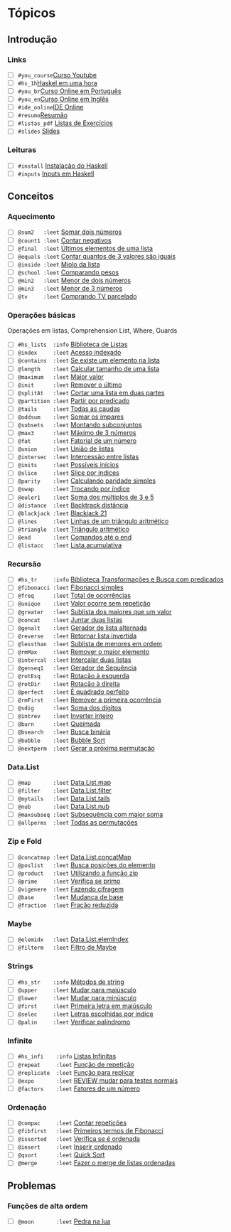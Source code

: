 # Tópicos

## Introdução

### Links

- [ ] `#you_course`[Curso Youtube](https://www.youtube.com/watch?v=L_GvP5XTJj4&list=PL8eBmR3QtPL3pDzQpwPYfWQ4NEPGu6j7z)
- [ ] `#hs_1h`[Haskel em uma hora](https://www.youtube.com/watch?v=02_H3LjqMr8)
- [ ] `#you_br`[Curso Online em Português](http://haskell.tailorfontela.com.br/chapters)
- [ ] `#you_en`[Curso Online em Inglês](http://learnyouahaskell.com/chapters)
- [ ] `#ide_online`[IDE Online](http://tryhaskell.org/)
- [ ] `#resumo`[Resumão](https://learnxinyminutes.com/docs/haskell/)
- [ ] `#listas_pdf` [Listas de Exercícios](wiki/exercicios_pdf/Readme.md)
- [ ] `#slides` [Slides](wiki/apostilas/Readme.md)

### Leituras

- [ ] `#install` [Instalação do Haskell](wiki/install/Readme.md)
- [ ] `#inputs` [Inputs em Haskell](wiki/inputs/Readme.md)

## Conceitos

### Aquecimento

- [ ] `@sum2   :leet` [Somar dois números](base/sum2/Readme.md)
- [ ] `@count1 :leet` [Contar negativos](base/count1/Readme.md)
- [ ] `@final  :leet` [Últimos elementos de uma lista](base/final/Readme.md)
- [ ] `@equals :leet` [Contar quantos de 3 valores são iguais](base/equals/Readme.md)
- [ ] `@inside :leet` [Miolo da lista](base/inside/Readme.md)
- [ ] `@school :leet` [Comparando pesos](base/school/Readme.md)
- [ ] `@min2   :leet` [Menor de dois números](base/min2/Readme.md)
- [ ] `@min3   :leet` [Menor de 3 números](base/min3/Readme.md)
- [ ] `@tv     :leet` [Comprando TV parcelado](base/tv/Readme.md)

### Operações básicas

Operações em listas, Comprehension List, Where, Guards

- [ ] `#hs_lists  :info` [Biblioteca de Listas](wiki/hs_lib/lists.md)
- [ ] `@index     :leet` [Acesso indexado](base/index/Readme.md)
- [ ] `@contains  :leet` [Se existe um elemento na lista](base/contains/Readme.md)
- [ ] `@length    :leet` [Calcular tamanho de uma lista](base/length/Readme.md)
- [ ] `@maximum   :leet` [Maior valor](base/maximum/Readme.md)
- [ ] `@init      :leet` [Remover o último](base/init/Readme.md)
- [ ] `@splitAt   :leet` [Cortar uma lista em duas partes](base/splitAt/Readme.md)
- [ ] `@partition :leet` [Partir por predicado](base/partition/Readme.md)
- [ ] `@tails     :leet` [Todas as caudas](base/tails/Readme.md)
- [ ] `@oddsum    :leet` [Somar os ímpares](base/oddsum/Readme.md)
- [ ] `@subsets   :leet` [Montando subconjuntos](base/subsets/Readme.md)
- [ ] `@max3      :leet` [Máximo de 3 números](base/max3/Readme.md)
- [ ] `@fat       :leet` [Fatorial de um número](base/fat/Readme.md)
- [ ] `@union     :leet` [União de listas](base/union/Readme.md)
- [ ] `@intersec  :leet` [Intercessão entre listas](base/intersec/Readme.md)
- [ ] `@inits     :leet` [Possíveis inícios](base/inits/Readme.md)
- [ ] `@slice     :leet` [Slice por índices](base/slice/Readme.md)
- [ ] `@parity    :leet` [Calculando paridade simples](base/parity/Readme.md)
- [ ] `@swap      :leet` [Trocando por índice](base/swap/Readme.md)
- [ ] `@euler1    :leet` [Soma dos múltiplos de 3 e 5](base/euler1/Readme.md)
- [ ] `@distance  :leet` [Backtrack distância](base/distance/Readme.md)
- [ ] `@blackjack :leet` [Blackjack 21](base/blackjack/Readme.md)
- [ ] `@lines     :leet` [Linhas de um triângulo aritmético](base/lines/Readme.md)
- [ ] `@triangle  :leet` [Triângulo aritmético](base/triangle/Readme.md)
- [ ] `@end       :leet` [Comandos até o end](base/end/Readme.md)
- [ ] `@listacc   :leet` [Lista acumulativa](base/listacc/Readme.md)

### Recursão

- [ ] `#hs_tr     :info` [Biblioteca Transformações e Busca com predicados](wiki/hs_lib/transform.md)
- [ ] `@fibonacci :leet` [Fibonacci simples](base/fibonacci/Readme.md)
- [ ] `@freq      :leet` [Total de ocorrências](base/freq/Readme.md)
- [ ] `@unique    :leet` [Valor ocorre sem repetição](base/unique/Readme.md)
- [ ] `@greater   :leet` [Sublista dos maiores que um valor](base/greater/Readme.md)
- [ ] `@concat    :leet` [Juntar duas listas](base/concat/Readme.md)
- [ ] `@genalt    :leet` [Gerador de lista alternada](base/genalt/Readme.md)
- [ ] `@reverse   :leet` [Retornar lista invertida](base/reverse/Readme.md)
- [ ] `@lessthan  :leet` [Sublista de menores em ordem](base/lessthan/Readme.md)
- [ ] `@rmMax     :leet` [Remover o maior elemento](base/rmMax/Readme.md)
- [ ] `@intercal  :leet` [Intercalar duas listas](base/intercal/Readme.md)
- [ ] `@genseq1   :leet` [Gerador de Sequência](base/genseq1/Readme.md)
- [ ] `@rotEsq    :leet` [Rotação à esquerda](base/rotEsq/Readme.md)
- [ ] `@rotDir    :leet` [Rotação à direita](base/rotDir/Readme.md)
- [ ] `@perfect   :leet` [É quadrado perfeito](base/perfect/Readme.md)
- [ ] `@rmFirst   :leet` [Remover a primeira ocorrência](base/rmFirst/Readme.md)
- [ ] `@sdig      :leet` [Soma dos dígitos](base/sdig/Readme.md)
- [ ] `@intrev    :leet` [Inverter inteiro](base/intrev/Readme.md)
- [ ] `@burn      :leet` [Queimada](base/burn/Readme.md)
- [ ] `@bsearch   :leet` [Busca binária](base/bsearch/Readme.md)
- [ ] `@bubble    :leet` [Bubble Sort](base/bubble/Readme.md)
- [ ] `@nextperm  :leet` [Gerar a próxima permutação](base/nextperm/Readme.md)

### Data.List

- [ ] `@map       :leet` [Data.List.map](base/map/Readme.md)
- [ ] `@filter    :leet` [Data.List.filter](base/filter/Readme.md)
- [ ] `@mytails   :leet` [Data.List.tails](base/mytails/Readme.md)
- [ ] `@nub       :leet` [Data.List.nub](base/nub/Readme.md)
- [ ] `@maxsubseq :leet` [Subsequência com maior soma](base/maxsubseq/Readme.md)
- [ ] `@allperms  :leet` [Todas as permutações](base/allperms/Readme.md)

### Zip e Fold

- [ ] `@concatmap :leet` [Data.List.concatMap](base/concatmap/Readme.md)
- [ ] `@poslist   :leet` [Busca posições do elemento](base/poslist/Readme.md)
- [ ] `@product   :leet` [Utilizando a função zip](base/product/Readme.md)
- [ ] `@prime     :leet` [Verifica se primo](base/prime/Readme.md)
- [ ] `@vigenere  :leet` [Fazendo cifragem](base/vigenere/Readme.md)
- [ ] `@base      :leet` [Mudança de base](base/base/Readme.md)
- [ ] `@fraction  :leet` [Fração reduzida](base/fraction/Readme.md)

### Maybe

- [ ] `@elemidx   :leet` [Data.List.elemIndex](base/elemidx/Readme.md)
- [ ] `@filterm   :leet` [Filtro de Maybe](base/filterm/Readme.md)

### Strings

- [ ] `#hs_str    :info` [Métodos de string](wiki/hs_lib/strings.md)
- [ ] `@upper     :leet` [Mudar para maiúsculo](base/upper/Readme.md)
- [ ] `@lower     :leet` [Mudar para minúsculo](base/lower/Readme.md)
- [ ] `@first     :leet` [Primeira letra em maiúsculo](base/first/Readme.md)
- [ ] `@selec     :leet` [Letras escolhidas por índice](base/selec/Readme.md)
- [ ] `@palin     :leet` [Verificar palíndromo](base/palin/Readme.md)

### Infinite

- [ ] `#hs_infi    :info` [Listas Infinitas](wiki/hs_lib/infinite.md)
- [ ] `@repeat     :leet` [Função de repetição](base/repeat/Readme.md)
- [ ] `@replicate  :leet` [Função para replicar](base/replicate/Readme.md)
- [ ] `@expo       :leet` [REVIEW mudar para testes normais](base/expo/Readme.md)
- [ ] `@factors    :leet` [Fatores de um número](base/factors/Readme.md)

### Ordenação

- [ ] `@compac     :leet` [Contar repetições](base/compac/Readme.md)
- [ ] `@fibfirst   :leet` [Primeiros termos de Fibonacci](base/fibfirst/Readme.md)
- [ ] `@issorted   :leet` [Verifica se é ordenada](base/issorted/Readme.md)
- [ ] `@insert     :leet` [Inserir ordenado](base/insert/Readme.md)
- [ ] `@qsort      :leet` [Quick Sort](base/qsort/Readme.md)
- [ ] `@merge      :leet` [Fazer o merge de listas ordenadas](base/merge/Readme.md)

## Problemas

### Funções de alta ordem

- [ ] `@moon       :leet` [Pedra na lua](base/moon/Readme.md)
